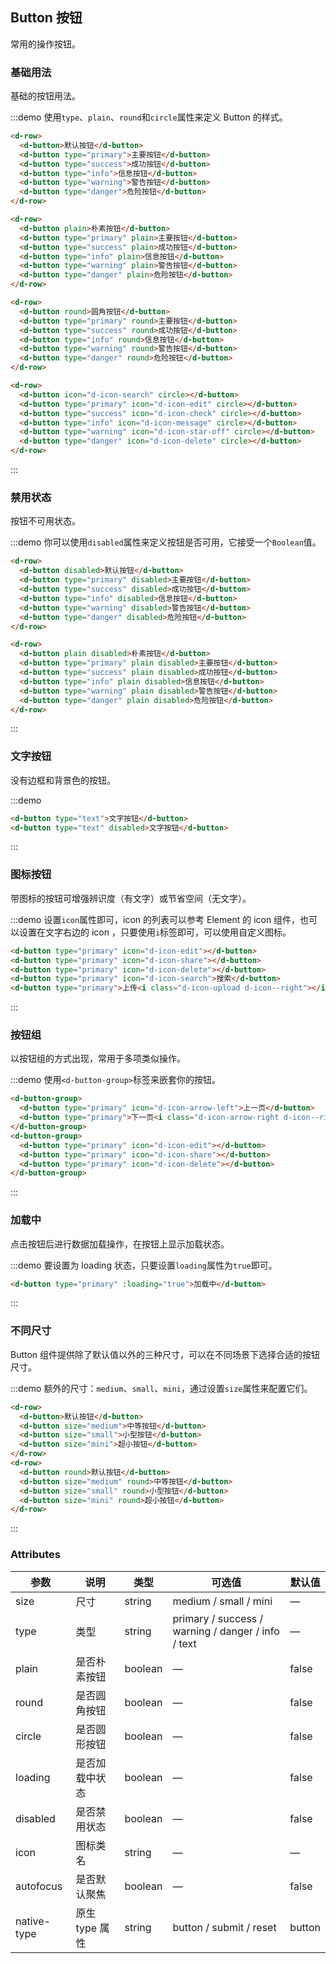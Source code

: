 ## Button 按钮
常用的操作按钮。

### 基础用法

基础的按钮用法。

:::demo 使用`type`、`plain`、`round`和`circle`属性来定义 Button 的样式。

```html
<d-row>
  <d-button>默认按钮</d-button>
  <d-button type="primary">主要按钮</d-button>
  <d-button type="success">成功按钮</d-button>
  <d-button type="info">信息按钮</d-button>
  <d-button type="warning">警告按钮</d-button>
  <d-button type="danger">危险按钮</d-button>
</d-row>

<d-row>
  <d-button plain>朴素按钮</d-button>
  <d-button type="primary" plain>主要按钮</d-button>
  <d-button type="success" plain>成功按钮</d-button>
  <d-button type="info" plain>信息按钮</d-button>
  <d-button type="warning" plain>警告按钮</d-button>
  <d-button type="danger" plain>危险按钮</d-button>
</d-row>

<d-row>
  <d-button round>圆角按钮</d-button>
  <d-button type="primary" round>主要按钮</d-button>
  <d-button type="success" round>成功按钮</d-button>
  <d-button type="info" round>信息按钮</d-button>
  <d-button type="warning" round>警告按钮</d-button>
  <d-button type="danger" round>危险按钮</d-button>
</d-row>

<d-row>
  <d-button icon="d-icon-search" circle></d-button>
  <d-button type="primary" icon="d-icon-edit" circle></d-button>
  <d-button type="success" icon="d-icon-check" circle></d-button>
  <d-button type="info" icon="d-icon-message" circle></d-button>
  <d-button type="warning" icon="d-icon-star-off" circle></d-button>
  <d-button type="danger" icon="d-icon-delete" circle></d-button>
</d-row>
```
:::

### 禁用状态

按钮不可用状态。

:::demo 你可以使用`disabled`属性来定义按钮是否可用，它接受一个`Boolean`值。

```html
<d-row>
  <d-button disabled>默认按钮</d-button>
  <d-button type="primary" disabled>主要按钮</d-button>
  <d-button type="success" disabled>成功按钮</d-button>
  <d-button type="info" disabled>信息按钮</d-button>
  <d-button type="warning" disabled>警告按钮</d-button>
  <d-button type="danger" disabled>危险按钮</d-button>
</d-row>

<d-row>
  <d-button plain disabled>朴素按钮</d-button>
  <d-button type="primary" plain disabled>主要按钮</d-button>
  <d-button type="success" plain disabled>成功按钮</d-button>
  <d-button type="info" plain disabled>信息按钮</d-button>
  <d-button type="warning" plain disabled>警告按钮</d-button>
  <d-button type="danger" plain disabled>危险按钮</d-button>
</d-row>
```
:::

### 文字按钮

没有边框和背景色的按钮。

:::demo
```html
<d-button type="text">文字按钮</d-button>
<d-button type="text" disabled>文字按钮</d-button>
```
:::

### 图标按钮

带图标的按钮可增强辨识度（有文字）或节省空间（无文字）。

:::demo 设置`icon`属性即可，icon 的列表可以参考 Element 的 icon 组件，也可以设置在文字右边的 icon ，只要使用`i`标签即可，可以使用自定义图标。

```html
<d-button type="primary" icon="d-icon-edit"></d-button>
<d-button type="primary" icon="d-icon-share"></d-button>
<d-button type="primary" icon="d-icon-delete"></d-button>
<d-button type="primary" icon="d-icon-search">搜索</d-button>
<d-button type="primary">上传<i class="d-icon-upload d-icon--right"></i></d-button>
```
:::

### 按钮组

以按钮组的方式出现，常用于多项类似操作。

:::demo 使用`<d-button-group>`标签来嵌套你的按钮。

```html
<d-button-group>
  <d-button type="primary" icon="d-icon-arrow-left">上一页</d-button>
  <d-button type="primary">下一页<i class="d-icon-arrow-right d-icon--right"></i></d-button>
</d-button-group>
<d-button-group>
  <d-button type="primary" icon="d-icon-edit"></d-button>
  <d-button type="primary" icon="d-icon-share"></d-button>
  <d-button type="primary" icon="d-icon-delete"></d-button>
</d-button-group>
```
:::

### 加载中

点击按钮后进行数据加载操作，在按钮上显示加载状态。

:::demo 要设置为 loading 状态，只要设置`loading`属性为`true`即可。

```html
<d-button type="primary" :loading="true">加载中</d-button>
```
:::

### 不同尺寸

Button 组件提供除了默认值以外的三种尺寸，可以在不同场景下选择合适的按钮尺寸。

:::demo 额外的尺寸：`medium`、`small`、`mini`，通过设置`size`属性来配置它们。

```html
<d-row>
  <d-button>默认按钮</d-button>
  <d-button size="medium">中等按钮</d-button>
  <d-button size="small">小型按钮</d-button>
  <d-button size="mini">超小按钮</d-button>
</d-row>
<d-row>
  <d-button round>默认按钮</d-button>
  <d-button size="medium" round>中等按钮</d-button>
  <d-button size="small" round>小型按钮</d-button>
  <d-button size="mini" round>超小按钮</d-button>
</d-row>
```
:::

### Attributes
| 参数      | 说明    | 类型      | 可选值       | 默认值   |
|---------- |-------- |---------- |-------------  |-------- |
| size     | 尺寸   | string  |   medium / small / mini            |    —     |
| type     | 类型   | string    |   primary / success / warning / danger / info / text |     —    |
| plain     | 是否朴素按钮   | boolean    | — | false   |
| round     | 是否圆角按钮   | boolean    | — | false   |
| circle     | 是否圆形按钮   | boolean    | — | false   |
| loading     | 是否加载中状态   | boolean    | — | false   |
| disabled  | 是否禁用状态    | boolean   | —   | false   |
| icon  | 图标类名 | string   |  —  |  —  |
| autofocus  | 是否默认聚焦 | boolean   |  —  |  false  |
| native-type | 原生 type 属性 | string | button / submit / reset | button |

